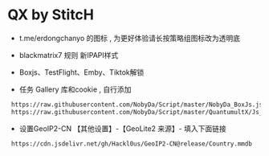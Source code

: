# QX by StitcH

* t.me/erdongchanyo 的图标 , 为更好体验请长按策略组图标改为透明底

* blackmatrix7 规则  新IPAPI样式

* Boxjs、TestFlight、Emby、Tiktok解锁

* 任务 Gallery 库和cookie , 自行添加

``` bash
 https://raw.githubusercontent.com/NobyDa/Script/master/NobyDa_BoxJs.json
 https://raw.githubusercontent.com/NobyDa/Script/master/QuantumultX/Js_Remote_Cookie.conf
 ``` 
* 设置GeoIP2-CN  【其他设置】-【GeoLite2 来源】- 填入下面链接

``` bash
 https://cdn.jsdelivr.net/gh/Hackl0us/GeoIP2-CN@release/Country.mmdb
 ``` 
